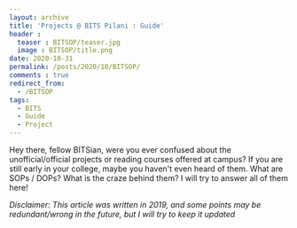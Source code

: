 ```yaml
---
layout: archive
title: 'Projects @ BITS Pilani : Guide'
header :
  teaser : BITSOP/teaser.jpg
  image : BITSOP/title.png
date: 2020-10-31
permalink: /posts/2020/10/BITSOP/
comments : true
redirect_from: 
  - /BITSOP
tags:
  - BITS
  - Guide
  - Project
---
```


Hey there, fellow BITSian, were you ever confused about the unofficial/official projects or reading courses offered at campus? If you are still early in your college, maybe you haven't even heard of them. What are SOPs / DOPs? What is the craze behind them? I will try to answer all of them here!

_Disclaimer: This article was written in 2019, and some points may be redundant/wrong in the future, but I will try to keep it updated_